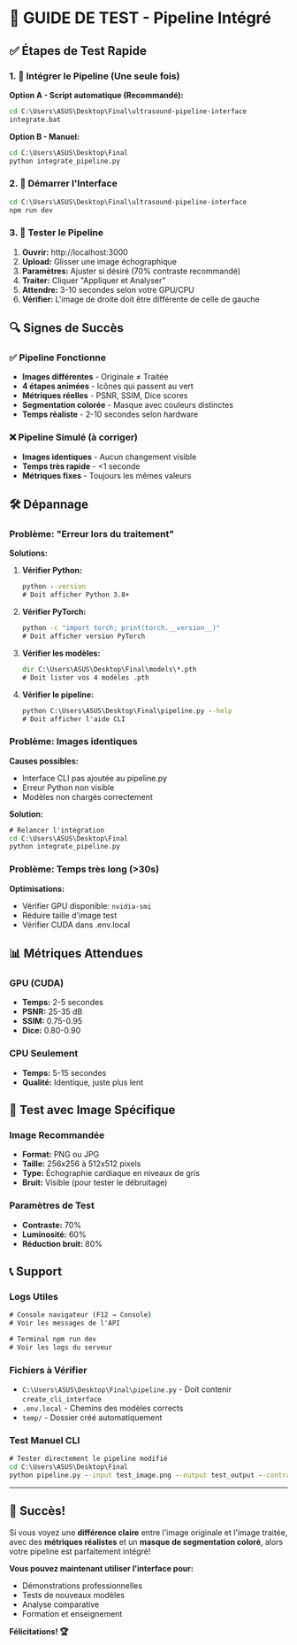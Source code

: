 # 🧪 GUIDE DE TEST - Pipeline Intégré

## ✅ Étapes de Test Rapide

### 1. 🔗 Intégrer le Pipeline (Une seule fois)

**Option A - Script automatique (Recommandé):**
```cmd
cd C:\Users\ASUS\Desktop\Final\ultrasound-pipeline-interface
integrate.bat
```

**Option B - Manuel:**
```cmd
cd C:\Users\ASUS\Desktop\Final
python integrate_pipeline.py
```

### 2. 🚀 Démarrer l'Interface

```cmd
cd C:\Users\ASUS\Desktop\Final\ultrasound-pipeline-interface
npm run dev
```

### 3. 🧪 Tester le Pipeline

1. **Ouvrir:** http://localhost:3000
2. **Upload:** Glisser une image échographique
3. **Paramètres:** Ajuster si désiré (70% contraste recommandé)  
4. **Traiter:** Cliquer "Appliquer et Analyser"
5. **Attendre:** 3-10 secondes selon votre GPU/CPU
6. **Vérifier:** L'image de droite doit être différente de celle de gauche

## 🔍 Signes de Succès

### ✅ Pipeline Fonctionne
- **Images différentes** - Originale ≠ Traitée
- **4 étapes animées** - Icônes qui passent au vert
- **Métriques réelles** - PSNR, SSIM, Dice scores
- **Segmentation colorée** - Masque avec couleurs distinctes
- **Temps réaliste** - 2-10 secondes selon hardware

### ❌ Pipeline Simulé (à corriger)
- **Images identiques** - Aucun changement visible
- **Temps très rapide** - <1 seconde
- **Métriques fixes** - Toujours les mêmes valeurs

## 🛠️ Dépannage

### Problème: "Erreur lors du traitement"

**Solutions:**
1. **Vérifier Python:**
   ```cmd
   python --version
   # Doit afficher Python 3.8+
   ```

2. **Vérifier PyTorch:**
   ```cmd
   python -c "import torch; print(torch.__version__)"
   # Doit afficher version PyTorch
   ```

3. **Vérifier les modèles:**
   ```cmd
   dir C:\Users\ASUS\Desktop\Final\models\*.pth
   # Doit lister vos 4 modèles .pth
   ```

4. **Vérifier le pipeline:**
   ```cmd
   python C:\Users\ASUS\Desktop\Final\pipeline.py --help
   # Doit afficher l'aide CLI
   ```

### Problème: Images identiques

**Causes possibles:**
- Interface CLI pas ajoutée au pipeline.py
- Erreur Python non visible
- Modèles non chargés correctement

**Solution:**
```cmd
# Relancer l'intégration
cd C:\Users\ASUS\Desktop\Final
python integrate_pipeline.py
```

### Problème: Temps très long (>30s)

**Optimisations:**
- Vérifier GPU disponible: `nvidia-smi`
- Réduire taille d'image test
- Vérifier CUDA dans .env.local

## 📊 Métriques Attendues

### GPU (CUDA)
- **Temps:** 2-5 secondes
- **PSNR:** 25-35 dB
- **SSIM:** 0.75-0.95
- **Dice:** 0.80-0.90

### CPU Seulement  
- **Temps:** 5-15 secondes
- **Qualité:** Identique, juste plus lent

## 🎯 Test avec Image Spécifique

### Image Recommandée
- **Format:** PNG ou JPG
- **Taille:** 256x256 à 512x512 pixels
- **Type:** Échographie cardiaque en niveaux de gris
- **Bruit:** Visible (pour tester le débruitage)

### Paramètres de Test
- **Contraste:** 70%
- **Luminosité:** 60%  
- **Réduction bruit:** 80%

## 📞 Support

### Logs Utiles
```cmd
# Console navigateur (F12 → Console)
# Voir les messages de l'API

# Terminal npm run dev
# Voir les logs du serveur
```

### Fichiers à Vérifier
- `C:\Users\ASUS\Desktop\Final\pipeline.py` - Doit contenir `create_cli_interface`
- `.env.local` - Chemins des modèles corrects
- `temp/` - Dossier créé automatiquement

### Test Manuel CLI
```cmd
# Tester directement le pipeline modifié
cd C:\Users\ASUS\Desktop\Final
python pipeline.py --input test_image.png --output test_output --contrast 0.7
```

---

## 🎉 Succès!

Si vous voyez une **différence claire** entre l'image originale et l'image traitée, avec des **métriques réalistes** et un **masque de segmentation coloré**, alors votre pipeline est parfaitement intégré!

**Vous pouvez maintenant utiliser l'interface pour:**
- Démonstrations professionnelles
- Tests de nouveaux modèles  
- Analyse comparative
- Formation et enseignement

**Félicitations! 🏆**
